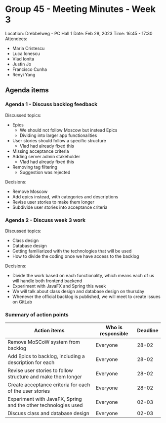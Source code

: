 # Group 45 - Meeting Minutes - Week 3

Location: Drebbelweg - PC Hall 1
Date: Feb 28, 2023
Time: 16:45 - 17:30
Attendees: 
- Maria Cristescu
- Luca Ionescu
- Vlad Ionita
- Justin Jo
- Francisco Cunha
- Renyi Yang

## Agenda items  

### Agenda 1 - Discuss backlog feedback 

Discussed topics:
-  Epics
	- We should not follow Moscow but instead Epics
	- Dividing into larger app functionalities
- User stories should follow a specific structure
	- Vlad had already fixed this
- Missing acceptance criteria
- Adding server admin stakeholder
	- Vlad had already fixed this
- Removing tag filtering
	- Suggestion was rejected

Decisions:
- Remove Moscow
- Add epics instead, with categories and descriptions
- Revise user stories to make them longer
- Subdivide user stories into acceptance criteria

### Agenda 2 - Discuss week 3 work

Discussed topics:
- Class design
- Database design
- Getting familiarized with the technologies that will be used
- How to divide the coding once we have access to the backlog

Decisions:
- Divide the work based on each functionality, which means each of us will handle both frontend backend
- Experiment with JavaFX and Spring this week
- We will talk about class design and database design on thursday
- Whenever the official backlog is published, we will meet to create issues on GitLab


### Summary of action points  
| Action items                                                   | Who is responsible | Deadline |
| -------------------------------------------------------------- | ------------------ | -------- |
| Remove MoSCoW system from backlog                              | Everyone           | 28-02    |
| Add Epics to backlog, including a description for each         | Everyone           | 28-02    |
| Revise user stories to follow structure and make them longer   | Everyone           | 28-02    |
| Create acceptance criteria for each of the user stories        | Everyone           | 28-02    |
| Experiment with JavaFX, Spring and the other technologies used | Everyone           | 02-03    |
| Discuss class and database design                              | Everyone           | 02-03    |

